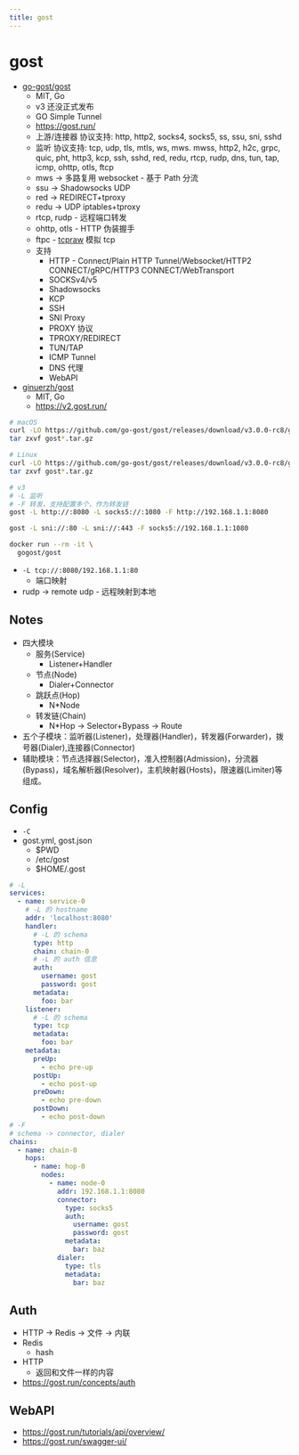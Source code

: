 ```yaml
---
title: gost
---
```


# gost

- [go-gost/gost](https://github.com/go-gost/gost)
  - MIT, Go
  - v3 还没正式发布
  - GO Simple Tunnel
  - https://gost.run/
  - 上游/连接器 协议支持: http, http2, socks4, socks5, ss, ssu, sni, sshd
  - 监听 协议支持: tcp, udp, tls, mtls, ws, mws. mwss, http2, h2c, grpc, quic, pht, http3, kcp, ssh, sshd, red, redu, rtcp, rudp, dns, tun, tap, icmp, ohttp, otls, ftcp
  - mws -> 多路复用 websocket - 基于 Path 分流
  - ssu -> Shadowsocks UDP
  - red -> REDIRECT+tproxy
  - redu -> UDP iptables+tproxy
  - rtcp, rudp - 远程端口转发
  - ohttp, otls - HTTP 伪装握手
  - ftpc - [tcpraw](https://github.com/xtaci/tcpraw) 模拟 tcp
  - 支持
    - HTTP - Connect/Plain HTTP Tunnel/Websocket/HTTP2 CONNECT/gRPC/HTTP3 CONNECT/WebTransport
    - SOCKSv4/v5
    - Shadowsocks
    - KCP
    - SSH
    - SNI Proxy
    - PROXY 协议
    - TPROXY/REDIRECT
    - TUN/TAP
    - ICMP Tunnel
    - DNS 代理
    - WebAPI
- [ginuerzh/gost](https://github.com/ginuerzh/gost)
  - MIT, Go
  - https://v2.gost.run/

```bash
# macOS
curl -LO https://github.com/go-gost/gost/releases/download/v3.0.0-rc8/gost_3.0.0-rc8_darwin_amd64.tar.gz
tar zxvf gost*.tar.gz

# Linux
curl -LO https://github.com/go-gost/gost/releases/download/v3.0.0-rc8/gost_3.0.0-rc8_linux_amd64.tar.gz
tar zxvf gost*.tar.gz

# v3
# -L 监听
# -F 转发，支持配置多个，作为转发链
gost -L http://:8080 -L socks5://:1080 -F http://192.168.1.1:8080

gost -L sni://:80 -L sni://:443 -F socks5://192.168.1.1:1080

docker run --rm -it \
  gogost/gost
```

- `-L tcp://:8080/192.168.1.1:80`
  - 端口映射
- rudp -> remote udp - 远程映射到本地

## Notes

- 四大模块
  - 服务(Service)
    - Listener+Handler
  - 节点(Node)
    - Dialer+Connector
  - 跳跃点(Hop)
    - N\*Node
  - 转发链(Chain)
    - N\*Hop -> Selector+Bypass -> Route
- 五个子模块：监听器(Listener)，处理器(Handler)，转发器(Forwarder)，拨号器(Dialer),连接器(Connector)
- 辅助模块：节点选择器(Selector)，准入控制器(Admission)，分流器(Bypass)，域名解析器(Resolver)，主机映射器(Hosts)，限速器(Limiter)等组成。

## Config

- `-C`
- gost.yml, gost.json
  - $PWD
  - /etc/gost
  - $HOME/.gost

```yaml
# -L
services:
  - name: service-0
    # -L 的 hostname
    addr: 'localhost:8080'
    handler:
      # -L 的 schema
      type: http
      chain: chain-0
      # -L 的 auth 信息
      auth:
        username: gost
        password: gost
      metadata:
        foo: bar
    listener:
      # -L 的 schema
      type: tcp
      metadata:
        foo: bar
    metadata:
      preUp:
        - echo pre-up
      postUp:
        - echo post-up
      preDown:
        - echo pre-down
      postDown:
        - echo post-down
# -F
# schema -> connector, dialer
chains:
  - name: chain-0
    hops:
      - name: hop-0
        nodes:
          - name: node-0
            addr: 192.168.1.1:8080
            connector:
              type: socks5
              auth:
                username: gost
                password: gost
              metadata:
                bar: baz
            dialer:
              type: tls
              metadata:
                bar: baz
```

## Auth

- HTTP -> Redis -> 文件 -> 内联
- Redis
  - hash
- HTTP
  - 返回和文件一样的内容
- https://gost.run/concepts/auth

## WebAPI

- https://gost.run/tutorials/api/overview/
- https://gost.run/swagger-ui/
